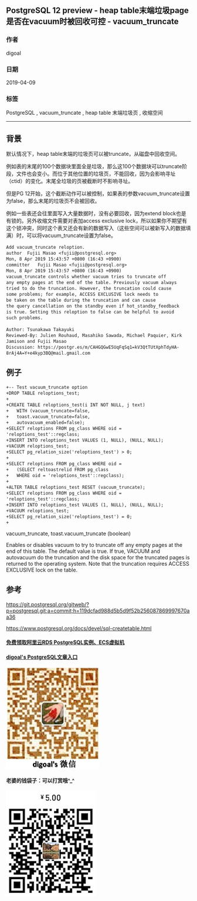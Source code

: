 ## PostgreSQL 12 preview - heap table末端垃圾page是否在vacuum时被回收可控 - vacuum_truncate   
                                                                                                                          
### 作者                                                                                                                          
digoal                                                                                                                          
                                                                                                                          
### 日期                                                                                                                          
2019-04-09                                                                                                                          
                                                                                                                          
### 标签                                                                                                                          
PostgreSQL , vacuum_truncate , heap table 末端垃圾页 , 收缩空间   
                                         
----                                                                                                                    
                                                                                                                      
## 背景      
默认情况下，heap table末端的垃圾页可以被truncate，从磁盘中回收空间。  
  
例如表的末尾的100个数据块里面全是垃圾，那么这100个数据块可以truncate阶段，文件也会变小。而位于其他位置的垃圾页，不能回收，因为会影响寻址（ctid）的变化。末尾全垃圾的页被截断时不影响寻址。  
  
但是PG 12开始，这个截断动作可以被控制，如果表的参数vacuum_truncate设置为false，那么末尾的垃圾页不会被回收。  
  
例如一些表还会往里面写入大量数据时，没有必要回收，因为extend block也是有锁的。另外收缩文件需要对表加access exclusive lock，所以如果你不期望有这个锁冲突，同时这个表又还会有新的数据写入（这些空间可以被新写入的数据填满）时，可以将vacuum_truncate设置为false。  
  
```  
Add vacuum_truncate reloption.  
author	Fujii Masao <fujii@postgresql.org>	  
Mon, 8 Apr 2019 15:43:57 +0800 (16:43 +0900)  
committer	Fujii Masao <fujii@postgresql.org>	  
Mon, 8 Apr 2019 15:43:57 +0800 (16:43 +0900)  
vacuum_truncate controls whether vacuum tries to truncate off  
any empty pages at the end of the table. Previously vacuum always  
tried to do the truncation. However, the truncation could cause  
some problems; for example, ACCESS EXCLUSIVE lock needs to  
be taken on the table during the truncation and can cause  
the query cancellation on the standby even if hot_standby_feedback  
is true. Setting this reloption to false can be helpful to avoid  
such problems.  
  
Author: Tsunakawa Takayuki  
Reviewed-By: Julien Rouhaud, Masahiko Sawada, Michael Paquier, Kirk Jamison and Fujii Masao  
Discussion: https://postgr.es/m/CAHGQGwE5UqFqSq1=kV3QtTUtXphTdyHA-8rAj4A=Y+e4kyp3BQ@mail.gmail.com  
```  
  
## 例子  
```  
+-- Test vacuum_truncate option  
+DROP TABLE reloptions_test;  
+  
+CREATE TABLE reloptions_test(i INT NOT NULL, j text)  
+   WITH (vacuum_truncate=false,  
+   toast.vacuum_truncate=false,  
+   autovacuum_enabled=false);  
+SELECT reloptions FROM pg_class WHERE oid = 'reloptions_test'::regclass;  
+INSERT INTO reloptions_test VALUES (1, NULL), (NULL, NULL);  
+VACUUM reloptions_test;  
+SELECT pg_relation_size('reloptions_test') > 0;  
+  
+SELECT reloptions FROM pg_class WHERE oid =  
+   (SELECT reltoastrelid FROM pg_class  
+   WHERE oid = 'reloptions_test'::regclass);  
+  
+ALTER TABLE reloptions_test RESET (vacuum_truncate);  
+SELECT reloptions FROM pg_class WHERE oid = 'reloptions_test'::regclass;  
+INSERT INTO reloptions_test VALUES (1, NULL), (NULL, NULL);  
+VACUUM reloptions_test;  
+SELECT pg_relation_size('reloptions_test') = 0;  
+  
```  
  
vacuum_truncate, toast.vacuum_truncate (boolean)  
  
Enables or disables vacuum to try to truncate off any empty pages at the end of this table. The default value is true. If true, VACUUM and autovacuum do the truncation and the disk space for the truncated pages is returned to the operating system. Note that the truncation requires ACCESS EXCLUSIVE lock on the table.  
  
## 参考  
https://git.postgresql.org/gitweb/?p=postgresql.git;a=commit;h=119dcfad988d5b5d9f52b256087869997670aa36  
    
https://www.postgresql.org/docs/devel/sql-createtable.html  
    
  
  
  
  
  
  
  
  
  
#### [免费领取阿里云RDS PostgreSQL实例、ECS虚拟机](https://free.aliyun.com/ "57258f76c37864c6e6d23383d05714ea")
  
  
#### [digoal's PostgreSQL文章入口](https://github.com/digoal/blog/blob/master/README.md "22709685feb7cab07d30f30387f0a9ae")
  
  
![digoal's weixin](../pic/digoal_weixin.jpg "f7ad92eeba24523fd47a6e1a0e691b59")
  
  
#### 老婆的钱袋子：可以打赏哦^_^  
![wife's weixin ds](../pic/wife_weixin_ds.jpg "acd5cce1a143ef1d6931b1956457bc9f")
  
